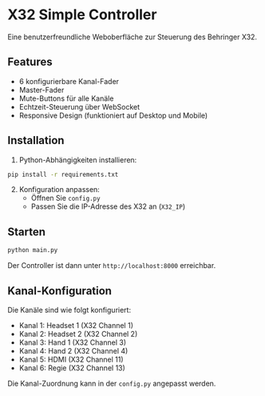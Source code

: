 # X32 Simple Controller

Eine benutzerfreundliche Weboberfläche zur Steuerung des Behringer X32.

## Features

- 6 konfigurierbare Kanal-Fader
- Master-Fader
- Mute-Buttons für alle Kanäle
- Echtzeit-Steuerung über WebSocket
- Responsive Design (funktioniert auf Desktop und Mobile)

## Installation

1. Python-Abhängigkeiten installieren:
```bash
pip install -r requirements.txt
```

2. Konfiguration anpassen:
   - Öffnen Sie `config.py`
   - Passen Sie die IP-Adresse des X32 an (`X32_IP`)

## Starten

```bash
python main.py
```

Der Controller ist dann unter `http://localhost:8000` erreichbar.

## Kanal-Konfiguration

Die Kanäle sind wie folgt konfiguriert:
- Kanal 1: Headset 1 (X32 Channel 1)
- Kanal 2: Headset 2 (X32 Channel 2)
- Kanal 3: Hand 1 (X32 Channel 3)
- Kanal 4: Hand 2 (X32 Channel 4)
- Kanal 5: HDMI (X32 Channel 11)
- Kanal 6: Regie (X32 Channel 13)

Die Kanal-Zuordnung kann in der `config.py` angepasst werden.
